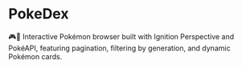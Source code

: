 # PokeDex
🎮🐉 Interactive Pokémon browser built with Ignition Perspective and PokéAPI, featuring pagination, filtering by generation, and dynamic Pokémon cards.
